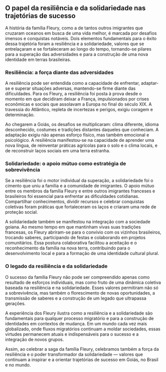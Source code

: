 ## O papel da resiliência e da solidariedade nas trajetórias de sucesso

A história da família Fleury, como a de tantos outros imigrantes que cruzaram oceanos em busca de uma vida melhor, é marcada por desafios imensos e conquistas notáveis. Dois elementos fundamentais para o êxito dessa trajetória foram a resiliência e a solidariedade, valores que se entrelaçaram e se fortaleceram ao longo do tempo, tornando-se pilares para a superação das adversidades e para a construção de uma nova identidade em terras brasileiras.

### Resiliência: a força diante das adversidades

A resiliência pode ser entendida como a capacidade de enfrentar, adaptar-se e superar situações adversas, mantendo-se firme diante das dificuldades. Para os Fleury, a resiliência foi posta à prova desde o momento em que decidiram deixar a França, impulsionados por crises econômicas e sociais que assolavam a Europa no final do século XIX. A travessia do Atlântico, repleta de incertezas e perigos, exigiu coragem e determinação.

Ao chegarem a Goiás, os desafios se multiplicaram: clima diferente, idioma desconhecido, costumes e tradições distantes daqueles que conheciam. A adaptação exigiu não apenas esforço físico, mas também emocional e psicológico. A resiliência manifestou-se na capacidade de aprender uma nova língua, de reinventar práticas agrícolas para o solo e o clima locais, e de reconstruir laços sociais em uma terra estranha.

### Solidariedade: o apoio mútuo como estratégia de sobrevivência

Se a resiliência foi o motor individual da superação, a solidariedade foi o cimento que uniu a família e a comunidade de imigrantes. O apoio mútuo entre os membros da família Fleury e entre outros imigrantes franceses e brasileiros foi essencial para enfrentar as dificuldades cotidianas. Compartilhar conhecimentos, dividir recursos e celebrar conquistas coletivas foram práticas que fortaleceram os laços e criaram uma rede de proteção social.

A solidariedade também se manifestou na integração com a sociedade goiana. Ao mesmo tempo em que mantinham vivas suas tradições francesas, os Fleury abriram-se para o convívio com os vizinhos brasileiros, trocando saberes, participando de festas e colaborando em projetos comunitários. Essa postura colaborativa facilitou a aceitação e o reconhecimento da família na nova terra, contribuindo para o desenvolvimento local e para a formação de uma identidade cultural plural.

### O legado da resiliência e da solidariedade

O sucesso da família Fleury não pode ser compreendido apenas como resultado de esforços individuais, mas como fruto de uma dinâmica coletiva baseada na resiliência e na solidariedade. Esses valores permitiram não só a sobrevivência, mas também o florescimento de novas oportunidades, a transmissão de saberes e a construção de um legado que ultrapassa gerações.

A experiência dos Fleury ilustra como a resiliência e a solidariedade são fundamentais para qualquer processo migratório e para a construção de identidades em contextos de mudança. Em um mundo cada vez mais globalizado, onde fluxos migratórios continuam a moldar sociedades, essas virtudes permanecem atuais e indispensáveis para o sucesso e a integração de novos grupos.

Assim, ao celebrar a saga da família Fleury, celebramos também a força da resiliência e o poder transformador da solidariedade — valores que continuam a inspirar e a orientar trajetórias de sucesso em Goiás, no Brasil e no mundo.